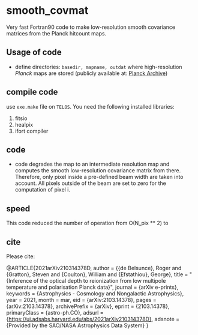 # smooth_covmat
Very fast Fortran90 code to make low-resolution smooth covariance matrices from the Planck hitcount maps.

## Usage of code
- define directories: `basedir, mapname, outdat` where high-resolution *Planck* maps are stored (publicly available at: [Planck Archive](http://pla.esac.esa.int))

## compile code
use `exe.make` file on `TELOS`. You need the following installed libraries:
1. fitsio
2. healpix
3. ifort compiler

## code 
- code degrades the map to an intermediate resolution map and computes the smooth low-resolution covariance matrix from there. Therefore, only pixel inside a pre-defined beam width are taken into account. All pixels outside of the beam are set to zero for the computation of pixel i. 

## speed
This code reduced the number of operation from O(N_pix ** 2) to 

## cite
Please cite:

@ARTICLE{2021arXiv210314378D,
       author = {{de Belsunce}, Roger and {Gratton}, Steven and {Coulton}, William and {Efstathiou}, George},
        title = "{Inference of the optical depth to reionization from low multipole temperature and polarisation Planck data}",
      journal = {arXiv e-prints},
     keywords = {Astrophysics - Cosmology and Nongalactic Astrophysics},
         year = 2021,
        month = mar,
          eid = {arXiv:2103.14378},
        pages = {arXiv:2103.14378},
archivePrefix = {arXiv},
       eprint = {2103.14378},
 primaryClass = {astro-ph.CO},
       adsurl = {https://ui.adsabs.harvard.edu/abs/2021arXiv210314378D},
      adsnote = {Provided by the SAO/NASA Astrophysics Data System}
}


  
